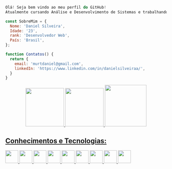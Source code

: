 ```JavaScript
Olá! Seja bem vindo ao meu perfil do GitHub!
Atualmente cursando Análise e Desenvolvimento de Sistemas e trabalhando como Desenvolvedor Web!

const SobreMim = {
  Nome: 'Daniel Silveira',
  Idade: '23',
  rank: 'Desenvolvedor Web',
  País: 'Brasil',
};

function Contatos() {
  return {
    email: 'murtdaniel@gmail.com',
    linkedIn: 'https://www.linkedin.com/in/danielsilveiraa/',
  }
}
```

<div align="center">
<a href="https://github.com/DanielMurta">
<img height="120em" src="https://github-readme-stats.vercel.app/api/top-langs/?username=DanielMurta&layout=compact&langs_count=7&theme=tokyonight"/>
<img height="120em" src="https://github-readme-stats.vercel.app/api?username=DanielMurta&show_icons=true&theme=tokyonight&include_all_commits=true&count_private=true"/>
<img height="130em" src="https://github-readme-streak-stats.herokuapp.com/?user=DanielMurta&theme=tokyonight"/>
</div>
 
 
##  Conhecimentos e Tecnologias:
 
<div>
<img width="40" src="https://cdn.jsdelivr.net/gh/devicons/devicon/icons/git/git-original.svg" />  
<img width="40" src="https://cdn.jsdelivr.net/gh/devicons/devicon/icons/python/python-original.svg" />
<img width="40" src="https://cdn.jsdelivr.net/gh/devicons/devicon/icons/django/django-plain.svg" />
<img width="40" src="https://cdn.jsdelivr.net/gh/devicons/devicon/icons/javascript/javascript-original.svg" />
<img width="40" src="https://cdn.jsdelivr.net/gh/devicons/devicon/icons/nodejs/nodejs-original.svg" />
<img width="40" src="https://cdn.jsdelivr.net/gh/devicons/devicon/icons/html5/html5-original.svg" />
<img width="40" src="https://cdn.jsdelivr.net/gh/devicons/devicon/icons/css3/css3-original.svg" />
<img width="40" src="https://cdn.jsdelivr.net/gh/devicons/devicon/icons/mysql/mysql-original.svg" />
<img width="40" src="https://cdn.jsdelivr.net/gh/devicons/devicon/icons/postgresql/postgresql-original.svg" />        
<div>
 

          
          
